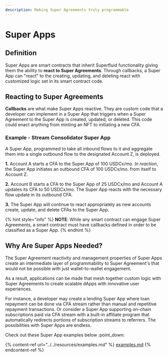 ```yaml
---
description: Making Super Agreements truly programmable
---
```


# Super Apps

## Definition

Super Apps are smart contracts that inherit Superfluid functionality giving them the ability to **react to Super Agreements**. Through callbacks, a Super App can "react" to the creating, updating, and deleting react with customized logic set in its smart contract code.

## **Reacting to Super Agreements**

**Callbacks** are what make Super Apps reactive. They are custom code that a developer can implement in a Super App that triggers when a Super Agreement to the Super App is created, updated, or deleted. This code could enact anything from minting an NFT to initiating a new CFA.&#x20;

### **Example - Stream Consolidator Super App**

A Super App, programmed to take all inbound flows to it and aggregate them into a single outbound flow to the designated Account Z, is deployed.&#x20;

**1.** Account A starts a CFA to the Super App of 100 USDCx/mo. _In reaction_, the Super App initiates an outbound CFA of 100 USDCx/mo. from itself to Account Z.

**2.** Account B starts a CFA to the Super App of 25 USDCx/mo and Account A updates its CFA to 50 USDCx/mo. The Super App reacts with the necessary flow update in its outbound CFA.

**3.** The Super App will continue to react appropriately as new accounts create, update, and delete CFAs to the Super App.&#x20;

{% hint style="info" %}
**NOTE**: While any smart contract can engage Super Agreements, a smart contract must have callbacks defined in order to be classified as a Super App.
{% endhint %}

## Why Are Super Apps Needed?

The Super Agreement reactivity and management properties of Super Apps create an intermediate layer of programmability to Super Agreement's that would not be possible with just wallet-to-wallet engagement.

As a result, applications can be made that mesh together custom logic with Super Agreements to create scalable dApps with innovative user experiences.&#x20;

For instance, a developer may create a lending Super App where loan repayment can be done via CFA stream rather than manual and repetitive repayment transactions. Or consider a Super App supporting on-chain subscriptions paid via CFA stream with a built-in affiliate program that automatically redirects portions of subscription streams to referrers. The possibilities with Super Apps are endless.

Check out these Super App examples below :point\_down:

{% content-ref url="../../resources/examples.md" %}
[examples.md](../../resources/examples.md)
{% endcontent-ref %}
